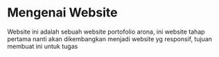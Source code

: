 # Mengenai Website
Website ini adalah sebuah website portofolio arona, ini website tahap pertama nanti akan dikembangkan menjadi website yg responsif, tujuan membuat ini untuk tugas 